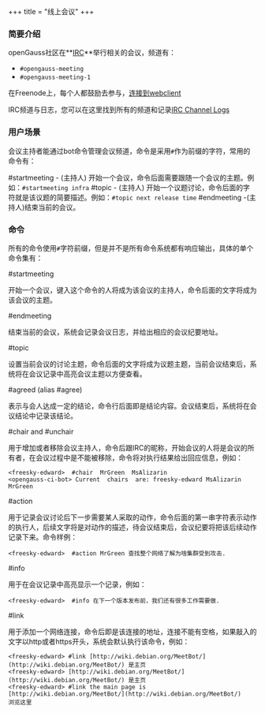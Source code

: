 +++
title = "线上会议"
+++

### 简要介绍

openGauss社区在**[IRC](https://zh.wikipedia.org/wiki/IRC)**举行相关的会议，频道有：

  - `#opengauss-meeting`
  - `#opengauss-meeting-1`

在Freenode上，每个人都鼓励去参与，[连接到webclient](https://webchat.freenode.net/?randomnick=1&channels=%23opengauss-meeting%2C%23opengauss-meeting-1&prompt=1&uio=d4)

IRC频道与日志，您可以在这里找到所有的频道和记录[IRC Channel Logs](http://meetings.opengauss.org/)

### 用户场景

会议主持者能通过bot命令管理会议频道，命令是采用``#``作为前缀的字符，常用的命令有：

#startmeeting - (主持人) 开始一个会议，命令后面需要跟随一个会议的主题。例如：``#startmeeting infra``
#topic - (主持人) 开始一个议题讨论，命令后面的字符就是该议题的简要描述。例如：``#topic next release time``
#endmeeting -(主持人)结束当前的会议。 

### 命令

所有的命令使用``#``字符前缀，但是并不是所有命令系统都有响应输出，具体的单个命令集有：

#startmeeting

开始一个会议，键入这个命令的人将成为该会议的主持人，命令后面的文字将成为该会议的主题。

#endmeeting

结束当前的会议，系统会记录会议日志，并给出相应的会议纪要地址。

#topic

设置当前会议的讨论主题，命令后面的文字将成为议题主题，当前会议结束后，系统将在会议记录中高亮会议主题以方便查看。

#agreed  (alias  #agree)

表示与会人达成一定的结论，命令行后面即是结论内容。会议结束后，系统将在会议结论中记录该结论。

#chair  and  #unchair

用于增加或者移除会议主持人，命令后跟IRC的昵称，开始会议的人将是会议的所有者，在会议过程中是不能被移除，命令将对执行结果给出回应信息，例如：

```
<freesky-edward>  #chair  MrGreen  MsAlizarin
<opengauss-ci-bot> Current  chairs  are: freesky-edward MsAlizarin MrGreen
```
#action

用于记录会议讨论后下一步需要某人采取的动作，命令后面的第一串字符表示动作的执行人，后续文字将是对动作的描述，待会议结束后，会议纪要将把该后续动作记录下来。命令样例：

```
<freesky-edward>  #action MrGreen 查找整个网络了解为啥集群受到攻击.
```

#info

用于在会议记录中高亮显示一个记录，例如：

```
<freesky-edward>  #info 在下一个版本发布前，我们还有很多工作需要做.
```

#link

用于添加一个网络连接，命令后即是该连接的地址，连接不能有空格，如果敲入的文字以http或者https开头，系统会默认执行该命令，例如：

```
<freesky-edward> #link [http://wiki.debian.org/MeetBot/](http://wiki.debian.org/MeetBot/) 是主页
<freesky-edward> [http://wiki.debian.org/MeetBot/](http://wiki.debian.org/MeetBot/) 是主页
<freesky-edward> #link the main page is [http://wiki.debian.org/MeetBot/](http://wiki.debian.org/MeetBot/) 
浏览这里
```